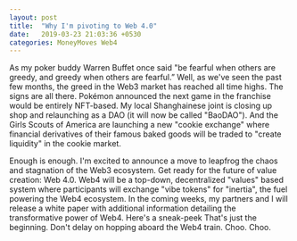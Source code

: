 ```yaml
---
layout: post
title:  "Why I'm pivoting to Web 4.0"
date:   2019-03-23 21:03:36 +0530
categories: MoneyMoves Web4
---
```

As my poker buddy Warren Buffet once said "be fearful when others are greedy, and greedy when others are fearful.” Well, as we've seen the past few months, the greed in the Web3 market has reached all time highs. The signs are all there. Pokémon announced the next game in the franchise would be entirely NFT-based. My local Shanghainese joint is closing up shop and relaunching as a DAO (it will now be called "BaoDAO"). And the Girls Scouts of America are launching a new "cookie exchange" where financial derivatives of their famous baked goods will be traded to "create liquidity" in the cookie market.

Enough is enough. I'm excited to announce a move to leapfrog the chaos and stagnation of the Web3 ecosystem. Get ready for the future of value creation: Web 4.0. Web4 will be a top-down, decentralized "values" based system where participants will exchange "vibe tokens" for "inertia", the fuel powering the Web4 ecosystem.
In the coming weeks, my partners and I will release a white paper with additional information detailing the transformative power of Web4. Here's a sneak-peek
That's just the beginning. Don't delay on hopping aboard the Web4 train. Choo. Choo.
